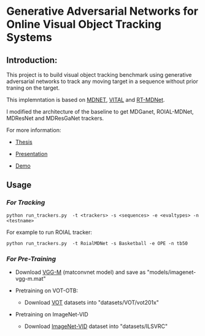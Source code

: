 # **Generative Adversarial Networks for Online Visual Object Tracking Systems**

## **Introduction:**
This project is to build visual object tracking benchmark using generative adversarial networks to track any moving target in a sequence without prior traning on the target.

This implemntation is based on [MDNET](https://github.com/HyeonseobNam/py-MDNet), [VITAL](https://github.com/abnerwang/py-Vital) and [RT-MDNet](https://github.com/sydney0zq/RT-MDNet-OPN). 

I modified the architecture of the baseline to get MDGanet, ROIAL-MDNet, MDResNet and MDResGaNet trackers.

For more information:

- [Thesis](https://scholars.wlu.ca/etd/2196/)

- [Presentation](https://github.com/g-zin/gan-visual-tracking/files/4535249/GANs.for.online.viusal.object.tracking.systems_presentation.pdf)

- [Demo](https://youtu.be/s2DPnLAxFuQ)



## **Usage**
### ***For Tracking***

```
python run_trackers.py  -t <trackers> -s <sequences> -e <evaltypes> -n <testname> 
```
For example to run ROIAL tracker: 
```
python run_trackers.py  -t RoialMDNet -s Basketball -e OPE -n tb50 
```


### ***For Pre-Training***

- Download [VGG-M](http://www.vlfeat.org/matconvnet/models/imagenet-vgg-m.mat) (matconvnet model) and save as "models/imagenet-vgg-m.mat"

- Pretraining on VOT-OTB:
  - Download [VOT](http://www.votchallenge.net/) datasets into "datasets/VOT/vot201x"
- Pretraining on ImageNet-VID
  - Download [ImageNet-VID](http://bvisionweb1.cs.unc.edu/ilsvrc2015/download-videos-3j16.php#vid) dataset into "datasets/ILSVRC"




